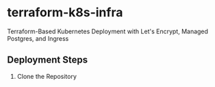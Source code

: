 # terraform-k8s-infra
Terraform-Based Kubernetes Deployment with Let's Encrypt, Managed Postgres, and Ingress

## Deployment Steps
1. Clone the Repository